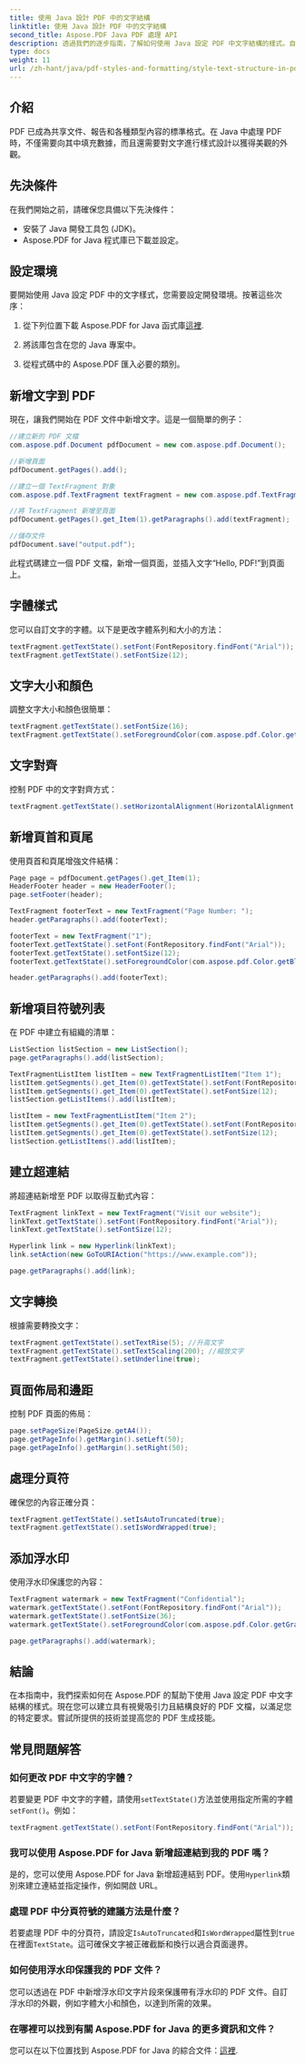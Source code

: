```yaml
---
title: 使用 Java 設計 PDF 中的文字結構
linktitle: 使用 Java 設計 PDF 中的文字結構
second_title: Aspose.PDF Java PDF 處理 API
description: 透過我們的逐步指南，了解如何使用 Java 設定 PDF 中文字結構的樣式。自訂字體、顏色、超連結等，以獲得專業外觀的文件。
type: docs
weight: 11
url: /zh-hant/java/pdf-styles-and-formatting/style-text-structure-in-pdf-using-java/
---
```


## 介紹

PDF 已成為共享文件、報告和各種類型內容的標準格式。在 Java 中處理 PDF 時，不僅需要向其中填充數據，而且還需要對文字進行樣式設計以獲得美觀的外觀。

## 先決條件

在我們開始之前，請確保您具備以下先決條件：

- 安裝了 Java 開發工具包 (JDK)。
- Aspose.PDF for Java 程式庫已下載並設定。

## 設定環境

要開始使用 Java 設定 PDF 中的文字樣式，您需要設定開發環境。按著這些次序：

1. 從下列位置下載 Aspose.PDF for Java 函式庫[這裡](https://releases.aspose.com/pdf/java/).

2. 將該庫包含在您的 Java 專案中。

3. 從程式碼中的 Aspose.PDF 匯入必要的類別。

## 新增文字到 PDF

現在，讓我們開始在 PDF 文件中新增文字。這是一個簡單的例子：

```java
//建立新的 PDF 文檔
com.aspose.pdf.Document pdfDocument = new com.aspose.pdf.Document();

//新增頁面
pdfDocument.getPages().add();

//建立一個 TextFragment 對象
com.aspose.pdf.TextFragment textFragment = new com.aspose.pdf.TextFragment("Hello, PDF!");

//將 TextFragment 新增至頁面
pdfDocument.getPages().get_Item(1).getParagraphs().add(textFragment);

//儲存文件
pdfDocument.save("output.pdf");
```

此程式碼建立一個 PDF 文檔，新增一個頁面，並插入文字“Hello, PDF!”到頁面上。

## 字體樣式

您可以自訂文字的字體。以下是更改字體系列和大小的方法：

```java
textFragment.getTextState().setFont(FontRepository.findFont("Arial"));
textFragment.getTextState().setFontSize(12);
```

## 文字大小和顏色

調整文字大小和顏色很簡單：

```java
textFragment.getTextState().setFontSize(16);
textFragment.getTextState().setForegroundColor(com.aspose.pdf.Color.getBlue());
```

## 文字對齊

控制 PDF 中的文字對齊方式：

```java
textFragment.getTextState().setHorizontalAlignment(HorizontalAlignment.Center);
```

## 新增頁首和頁尾

使用頁首和頁尾增強文件結構：

```java
Page page = pdfDocument.getPages().get_Item(1);
HeaderFooter header = new HeaderFooter();
page.setFooter(header);

TextFragment footerText = new TextFragment("Page Number: ");
header.getParagraphs().add(footerText);

footerText = new TextFragment("1");
footerText.getTextState().setFont(FontRepository.findFont("Arial"));
footerText.getTextState().setFontSize(12);
footerText.getTextState().setForegroundColor(com.aspose.pdf.Color.getBlack());

header.getParagraphs().add(footerText);
```

## 新增項目符號列表

在 PDF 中建立有組織的清單：

```java
ListSection listSection = new ListSection();
page.getParagraphs().add(listSection);

TextFragmentListItem listItem = new TextFragmentListItem("Item 1");
listItem.getSegments().get_Item(0).getTextState().setFont(FontRepository.findFont("Arial"));
listItem.getSegments().get_Item(0).getTextState().setFontSize(12);
listSection.getListItems().add(listItem);

listItem = new TextFragmentListItem("Item 2");
listItem.getSegments().get_Item(0).getTextState().setFont(FontRepository.findFont("Arial"));
listItem.getSegments().get_Item(0).getTextState().setFontSize(12);
listSection.getListItems().add(listItem);
```

## 建立超連結

將超連結新增至 PDF 以取得互動式內容：

```java
TextFragment linkText = new TextFragment("Visit our website");
linkText.getTextState().setFont(FontRepository.findFont("Arial"));
linkText.getTextState().setFontSize(12);

Hyperlink link = new Hyperlink(linkText);
link.setAction(new GoToURIAction("https://www.example.com"));

page.getParagraphs().add(link);
```

## 文字轉換

根據需要轉換文字：

```java
textFragment.getTextState().setTextRise(5); //升高文字
textFragment.getTextState().setTextScaling(200); //縮放文字
textFragment.getTextState().setUnderline(true);
```

## 頁面佈局和邊距

控制 PDF 頁面的佈局：

```java
page.setPageSize(PageSize.getA4());
page.getPageInfo().getMargin().setLeft(50);
page.getPageInfo().getMargin().setRight(50);
```

## 處理分頁符

確保您的內容正確分頁：

```java
textFragment.getTextState().setIsAutoTruncated(true);
textFragment.getTextState().setIsWordWrapped(true);
```

## 添加浮水印

使用浮水印保護您的內容：

```java
TextFragment watermark = new TextFragment("Confidential");
watermark.getTextState().setFont(FontRepository.findFont("Arial"));
watermark.getTextState().setFontSize(36);
watermark.getTextState().setForegroundColor(com.aspose.pdf.Color.getGray());

page.getParagraphs().add(watermark);
```

## 結論

在本指南中，我們探索如何在 Aspose.PDF 的幫助下使用 Java 設定 PDF 中文字結構的樣式。現在您可以建立具有視覺吸引力且結構良好的 PDF 文檔，以滿足您的特定要求。嘗試所提供的技術並提高您的 PDF 生成技能。

## 常見問題解答

### 如何更改 PDF 中文字的字體？

若要變更 PDF 中文字的字體，請使用`setTextState()`方法並使用指定所需的字體`setFont()`。例如：

```java
textFragment.getTextState().setFont(FontRepository.findFont("Arial"));
```

### 我可以使用 Aspose.PDF for Java 新增超連結到我的 PDF 嗎？

是的，您可以使用 Aspose.PDF for Java 新增超連結到 PDF。使用`Hyperlink`類別來建立連結並指定操作，例如開啟 URL。

### 處理 PDF 中分頁符號的建議方法是什麼？

若要處理 PDF 中的分頁符，請設定`IsAutoTruncated`和`IsWordWrapped`屬性到`true`在裡面`TextState`。這可確保文字被正確截斷和換行以適合頁面邊界。

### 如何使用浮水印保護我的 PDF 文件？

您可以透過在 PDF 中新增浮水印文字片段來保護帶有浮水印的 PDF 文件。自訂浮水印的外觀，例如字體大小和顏色，以達到所需的效果。

### 在哪裡可以找到有關 Aspose.PDF for Java 的更多資訊和文件？

您可以在以下位置找到 Aspose.PDF for Java 的綜合文件：[這裡](https://reference.aspose.com/pdf/java/).